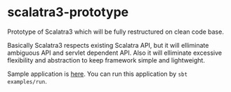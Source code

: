 # scalatra3-prototype

Prototype of Scalatra3 which will be fully restructured on clean code base.

Basically Scalatra3 respects existing Scalatra API, but it will elliminate ambiguous API and servlet dependent API. Also it will elliminate excessive flexibility and abstraction to keep framework simple and lightweight.

Sample application is [here](https://github.com/takezoe/scalatra3-prototype/blob/master/core/src/main/scala/org/scalatra/HelloController.scala). You can run this application by `sbt examples/run`.
